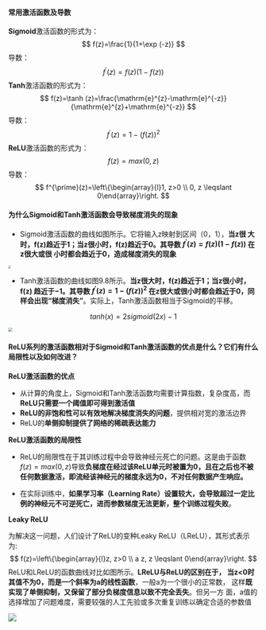 ####  常用激活函数及导数

**Sigmoid**激活函数的形式为：
$$
f(z)=\frac{1}{1+\exp (-z)}
$$
导数：
$$
f^{\prime}(z)=f(z)(1-f(z))
$$
**Tanh**激活函数的形式为：
$$
f(z)=\tanh (z)=\frac{\mathrm{e}^{z}-\mathrm{e}^{-z}}{\mathrm{e}^{z}+\mathrm{e}^{-z}}
$$
导数：
$$
f^{\prime}(z)=1-(f(z))^{2}
$$
**ReLU**激活函数的形式为：
$$
f(z) = max(0,z)
$$
导数：
$$
f^{\prime}(z)=\left\{\begin{array}{l}1, z>0 \\ 0, z \leqslant 0\end{array}\right.
$$

#### 为什么Sigmoid和Tanh激活函数会导致梯度消失的现象

- Sigmoid激活函数的曲线如图所示。它将输入z映射到区间（0，1），**当z很 大时，f(z)趋近于1；当z很小时，f(z)趋近于0。其导数 $f^{\prime}(z)=f(z)(1-f(z))$ 在z很大或很 小时都会趋近于0，造成梯度消失的现象**

<img src="https://blog-1258986886.cos.ap-beijing.myqcloud.com/%E6%9C%BA%E5%99%A8%E5%AD%A6%E4%B9%A0/%2021-1.png" style="zoom: 33%;" />

- Tanh激活函数的曲线如图9.8所示。**当z很大时，f(z)趋近于1；当z很小时，f(z) 趋近于−1。其导数 $f^{\prime}(z)=1-(f(z))^{2}$ 在z很大或很小时都会趋近于0，同样会出现“梯度消失”**。实际上，Tanh激活函数相当于Sigmoid的平移。

$$
tanh(x) = 2sigmoid(2x) - 1
$$

<img src="https://blog-1258986886.cos.ap-beijing.myqcloud.com/%E6%9C%BA%E5%99%A8%E5%AD%A6%E4%B9%A0/21-2.png" style="zoom:50%;" />

#### ReLU系列的激活函数相对于Sigmoid和Tanh激活函数的优点是什么？它们有什么局限性以及如何改进？

**ReLU激活函数的优点**

- 从计算的角度上，Sigmoid和Tanh激活函数均需要计算指数，复杂度高，而**ReLU只需要一个阈值即可得到激活值** 
- **ReLU的非饱和性可以有效地解决梯度消失的问题**，提供相对宽的激活边界 
- ReLU的**单侧抑制提供了网络的稀疏表达能力**

**ReLU激活函数的局限性**

- ReLU的局限性在于其训练过程中会导致神经元死亡的问题。这是由于函数$f(z) = max(0,z)$导致**负梯度在经过该ReLU单元时被置为0，且在之后也不被任何数据激活，即流经该神经元的梯度永远为0，不对任何数据产生响应。**

- 在实际训练中，**如果学习率（Learning Rate）设置较大，会导致超过一定比例的神经元不可逆死亡，进而参数梯度无法更新，整个训练过程失败**。

**Leaky ReLU**

为解决这一问题，人们设计了ReLU的变种Leaky ReLU（LReLU），其形式表示为:
$$
f(z)=\left\{\begin{array}{l}z, z>0 \\ a z, z \leqslant 0\end{array}\right.
$$
ReLU和LReLU的函数曲线对比如图所示。**LReLU与ReLU的区别在于， 当z<0时其值不为0，而是一个斜率为a的线性函数**，一般a为一个很小的正常数， 这样**既实现了单侧抑制，又保留了部分负梯度信息以致不完全丢失**。但另一方 面，a值的选择增加了问题难度，需要较强的人工先验或多次重复训练以确定合适的参数值

![](https://blog-1258986886.cos.ap-beijing.myqcloud.com/%E6%9C%BA%E5%99%A8%E5%AD%A6%E4%B9%A0/21-3.png)

